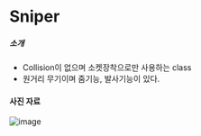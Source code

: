 # Sniper

##### 소개
  - Collision이 없으며 소켓장착으로만 사용하는 class
  - 원거리 무기이며 줌기능, 발사기능이 있다.

#### 사진 자료

  ![image](https://github.com/HanYooTae/Unreal-Game-Project1/assets/123162344/29639861-e6f4-40fa-9230-01927be6d60c)

